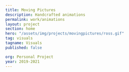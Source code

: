 ```yaml
---
title: Moving Pictures
description: Handcrafted animations
permalink: work/animations
layout: project
section: home
hero: "/assets/img/projects/movingpictures/ross.gif"
tag: visuals
tagname: Visuals
published: false

org: Personal Project
year: 2019-2021
---
```

